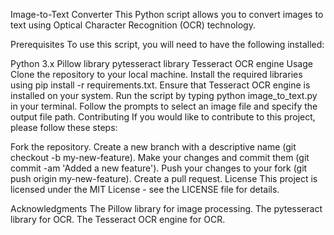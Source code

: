 Image-to-Text Converter
This Python script allows you to convert images to text using Optical Character Recognition (OCR) technology.

Prerequisites
To use this script, you will need to have the following installed:

Python 3.x
Pillow library
pytesseract library
Tesseract OCR engine
Usage
Clone the repository to your local machine.
Install the required libraries using pip install -r requirements.txt.
Ensure that Tesseract OCR engine is installed on your system.
Run the script by typing python image_to_text.py in your terminal.
Follow the prompts to select an image file and specify the output file path.
Contributing
If you would like to contribute to this project, please follow these steps:

Fork the repository.
Create a new branch with a descriptive name (git checkout -b my-new-feature).
Make your changes and commit them (git commit -am 'Added a new feature').
Push your changes to your fork (git push origin my-new-feature).
Create a pull request.
License
This project is licensed under the MIT License - see the LICENSE file for details.

Acknowledgments
The Pillow library for image processing.
The pytesseract library for OCR.
The Tesseract OCR engine for OCR.
